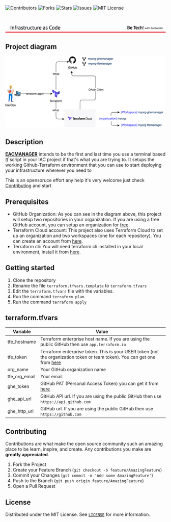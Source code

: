 
![Contributors][contributors-shield]
![Forks][forks-shield]
![Stars][stars-shield]
![Issues][issues-shield]
![MIT License][license-shield]

<br />
<p align="left">
  <a href="">
    <img src="docs/header.png" alt="header">
  </a>
</p>

## Project diagram

<img src="docs/eac_diagram.png" alt="diagram">

## Description

[**EACMANAGER**](https://github.com/sanexperts/eacmanager) intends to be the first and last time you use a terminal based _tf_ script in your IAC project if that's what you are trying to. It setups the working Github-Terraform  environment that you can use to start deploying your infrastructure wherever you need to

This is an opensoruce effort any help it's very welcome just check <a href=./README.md/#contributing>Contributing</a> and start


## Prerequisites

- GitHub Organization: As you can see in the diagram above, this project will setup two repositories in your organization. If you are using a free GitHub account, you can setup an organization for [free](https://github.com/pricing).
- Terraform Cloud account: This project also uses Terraform Cloud to set up an organization and two workspaces (one for each repository). You can create an account from [here](https://app.terraform.io/app/organizations).
- Terraform cli: You will need terraform cli installed in your local environment, install it from [here](https://learn.hashicorp.com/tutorials/terraform/install-cli).


## Getting started

1. Clone the repository
2. Rename the file `terraform.tfvars.template` to `terraform.tfvars`
3. Edit the `terraform.tfvars` file with the variables.
4. Run the command `terraform plan`
5. Run the command `terraform apply`

## terraform.tfvars

Variable | Value
------------ | -------------
tfe_hostname | Terraform enterprise host name. If you are using the public GitHub then use `app.terraform.io`
tfe_token | Terraform enterprise token.  This is your USER token (not the organization token or team token). You can get one from [here](https://app.terraform.io/app/settings/tokens)
org_name | Your GitHub organization name
tfe_org_email | Your email
ghe_token | GitHub PAT (Personal Access Token) you can get it from [here](https://github.com/settings/tokens)
ghe_api_url | GitHub API url. If you are using the public GitHub then use `https://api.github.com`
ghe_http_url | GitHub url. If you are using the public GitHub then use `https://github.com`


## Contributing

Contributions are what make the open source community such an amazing place to be learn, inspire, and create. Any contributions you make are **greatly appreciated**.

1. Fork the Project
2. Create your Feature Branch (`git checkout -b feature/AmazingFeature`)
3. Commit your Changes (`git commit -m 'Add some AmazingFeature'`)
4. Push to the Branch (`git push origin feature/AmazingFeature`)
5. Open a Pull Request


## License

Distributed under the MIT License. See [`LICENSE`](LICENSE) for more information.


[contributors-shield]: https://img.shields.io/github/contributors/sanexperts/eacmanager?style=flat-square
[forks-shield]: https://img.shields.io/github/forks/sanexperts/eacmanager?style=flat-square
[stars-shield]: https://img.shields.io/github/stars/sanexperts/eacmanager?style=flat-square
[issues-shield]: https://img.shields.io/github/issues/sanexperts/eacmanager?style=flat-square
[license-shield]: https://img.shields.io/github/license/sanexperts/eacmanager?style=flat-square
